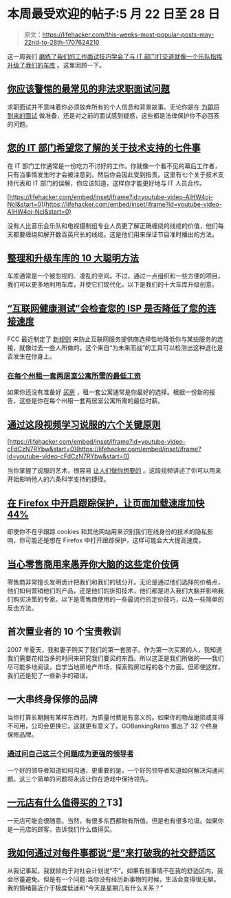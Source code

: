 # 本周最受欢迎的帖子:5 月 22 日至 28 日

> 原文：<https://lifehacker.com/this-weeks-most-popular-posts-may-22nd-to-28th-1707624210>

这一周我们 [磨练了我们的工作面试技巧](https://lifehacker.com/the-most-common-illegal-job-interview-questions-you-sho-1706238105)[学会了与 IT 部门打交道](http://lifehacker.com/seven-things-your-it-department-wishes-you-knew-about-t-1706111028)[就像一个乐队指挥](http://workshop.lifehacker.com/coil-your-extension-cords-like-a-roadie-with-the-over-u-1706890537)[升级了我们的车库](http://lifehacker.com/top-10-smart-ways-to-organize-and-upgrade-your-garage-1706343727) 。这里回顾一下。



## [你应该警惕的最常见的非法求职面试问题](http://lifehacker.com/the-most-common-illegal-job-interview-questions-you-sho-1706238105)

求职面试并不意味着你必须放弃所有的个人信息和背景故事。无论你是在 [为即将到来的面试](http://lifehacker.com/what-questions-should-i-be-ready-to-answer-at-just-abou-5889971) 做准备，还是对之前的面试感到疑惑，这些都是法律保护你不必回答的问题。

## [您的 IT 部门希望您了解的关于技术支持的七件事](http://lifehacker.com/seven-things-your-it-department-wishes-you-knew-about-t-1706111028)

在 IT 部门工作通常是一份吃力不讨好的工作。你就像一个看不见的幕后工作者，只有当事情发生时才会被注意到，然后你会因此受到指责。这里有七个关于技术支持代表和 IT 部门的误解，你应该知道，这样你才能更好地与 IT 人员合作。

 [https://lifehacker.com/embed/inset/iframe?id=youtube-video-AIHW4oj-NcI&start=0](https://lifehacker.com/embed/inset/iframe?id=youtube-video-AIHW4oj-NcI&start=0) 

没有人比音乐会乐队和电视摄制组专业人员更了解正确缠绕的线缆的价值，他们每天都要缠绕和解开数百英尺长的线缆。这是他们用来保证节目准时播出的方法。

## [整理和升级车库的 10 大聪明方法](http://lifehacker.com/top-10-smart-ways-to-organize-and-upgrade-your-garage-1706343727)

车库通常是一个被忽视的、凌乱的空间。不过，通过一点组织和一些方便的项目，我们可以更多地利用车库，并使它们现代化。以下是我们的十大车库升级创意。

## [“互联网健康测试”会检查您的 ISP 是否降低了您的连接速度](http://lifehacker.com/internet-health-test-checks-to-see-if-your-isp-slows-yo-1706248339)

FCC 最近制定了 [新规则](http://lifehacker.com/why-the-fccs-new-net-neutrality-rules-are-good-for-the-1683769527) 来防止互联网服务提供商选择性地降低你与某些服务的连接，就像过去一些人所做的。这个来自“为未来而战”的工具可以检测出这种退化是否发生在你身上。

### [**在每个州租一套两居室公寓所需的最低工资**](http://lifehacker.com/the-minimum-wage-required-to-rent-a-two-bedroom-apartme-1707558588)

如果你还没有准备好 [买房](http://twocents.lifehacker.com/the-ideal-salary-you-need-to-buy-a-home-in-27-cities-1582928844) ，租一套公寓通常是你最好的选择。根据一份新的报告，这些是你在每个州租一套两居室公寓所需的最低时薪。

## [通过这段视频学习说服的六个关键原则](http://lifehacker.com/learn-the-six-key-principles-of-persuasion-with-this-vi-1706237068)

 [https://lifehacker.com/embed/inset/iframe?id=youtube-video-cFdCzN7RYbw&start=0](https://lifehacker.com/embed/inset/iframe?id=youtube-video-cFdCzN7RYbw&start=0) 

当你掌握了说服的艺术，很容易 [让人们做你想要的](http://lifehacker.com/three-of-the-easiest-ways-to-manipulate-people-into-doi-5953183) 。这段视频讲述了你可以用来开始影响他人的六条科学支持的捷径。

## [在 Firefox 中开启跟踪保护，让页面加载速度加快 44%](http://lifehacker.com/turn-on-tracking-protection-in-firefox-to-make-pages-lo-1706946166)

即使你不在乎跟踪 cookies 和其他网站用来识别我们在线身份的技术的隐私影响，你可能还是想在 Firefox 中打开跟踪保护，这样可能会大大提高速度。

## [当心零售商用来愚弄你大脑的这些定价伎俩](http://twocents.lifehacker.com/beware-of-these-pricing-tricks-retailers-use-to-fool-yo-1706225322)

零售商非常擅长发明诡计把我们和我们的钱分开。无论是通过他们选择的价格点，他们如何营销他们的产品，还是他们的折扣技术，他们都是进入我们大脑并影响我们购买决策的专家。以下是零售商使用的一些最流行的定价技巧，以及一些简单的反击方法。

## 首次置业者的 10 个宝贵教训

2007 年夏天，我和妻子购买了我们的第一套房子。作为第一次买房的人，我知道我们需要花相当多的时间来研究我们要买的东西。所以这正是我们所做的——我们尽可能多地阅读，自学当地房地产市场，探索购房过程的各个方面。但即使这样，我们还是犯了一些新手的错误。

## 一大串终身保修的品牌

当你打算长期拥有某样东西时，为质量付费是有意义的。如果你的物品磨损或变得不可用，公司会更换它，这就更有意义了。GOBankingRates 推出了 32 个终身保修品牌。

### [**通过问自己这三个问题成为更强的领导者**](http://lifehacker.com/become-a-stronger-leader-by-asking-yourself-these-three-1707550666)

一个好的领导者知道如何沟通，更重要的是，一个好的领导者知道如何解决沟通问题。这三个简单的问题将永远让你在游戏中保持领先。

## [一元店有什么值得买的？](http://twocents.lifehacker.com/what-s-worth-buying-at-the-dollar-store-1706832767)T3】

一元店可能会很随意。当然，有很多东西都物有所值。但是也有很多垃圾。如果你是一元店的顾客，告诉我们什么值得买。

## [我如何通过对每件事都说“是”来打破我的社交舒适区](http://lifehacker.com/how-i-broke-out-of-my-social-comfort-zone-by-saying-yes-1707305772)

从我记事起，我就倾向于对社会计划说“不”。如果有些事情不在我的舒适区内，我会尽量避免。但是有一个问题:当你没有经历新事物的时候，生活会变得很无聊。我的情绪最近介于极度低迷和“今天是星期几有什么关系？”